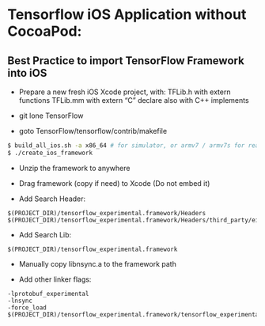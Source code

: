 # Tensorflow iOS Application without CocoaPod:


## Best Practice to import TensorFlow Framework into iOS

- Prepare a new fresh iOS Xcode project, with:
	TFLib.h with extern functions
	TFLib.mm with extern “C” declare also with C++ implements

- git lone TensorFlow
- goto TensorFlow/tensorflow/contrib/makefile


``` bash
$ build_all_ios.sh -a x86_64 # for simulator, or armv7 / armv7s for real phone
$ ./create_ios_framework
```

- Unzip the framework to anywhere
- Drag framework (copy if need) to Xcode (Do not embed it)

- Add Search Header:

```
$(PROJECT_DIR)/tensorflow_experimental.framework/Headers
$(PROJECT_DIR)/tensorflow_experimental.framework/Headers/third_party/eigen3
```

- Add Search Lib:
```
$(PROJECT_DIR)/tensorflow_experimental.framework
```

- Manually copy libnsync.a to the framework path

- Add other linker flags:

```
-lprotobuf_experimental
-lnsync
-force_load $(PROJECT_DIR)/tensorflow_experimental.framework/tensorflow_experimental
```
